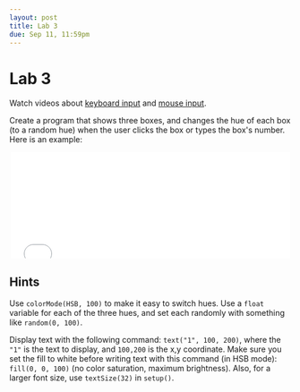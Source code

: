 ```yaml
---
layout: post
title: Lab 3
due: Sep 11, 11:59pm
---
```


# Lab 3

Watch videos about [keyboard input](/videos/2014-09-01-keyboard-input.html)
and [mouse input](/videos/2014-09-01-mouse-input.html).

Create a program that shows three boxes, and changes the hue of each
box (to a random hue) when the user clicks the box or types the box's
number. Here is an example:

<div style="text-align: center">
<iframe src="//player.vimeo.com/video/104944436" width="500"
height="190" frameborder="0" webkitallowfullscreen mozallowfullscreen
allowfullscreen></iframe>
</div>

## Hints

Use `colorMode(HSB, 100)` to make it easy to switch hues. Use a `float`
variable for each of the three hues, and set each randomly with
something like `random(0, 100)`.

Display text with the following command: `text("1", 100, 200)`, where
the `"1"` is the text to display, and `100,200` is the x,y
coordinate. Make sure you set the fill to white before writing text
with this command (in HSB mode): `fill(0, 0, 100)` (no color
saturation, maximum brightness). Also, for a larger font size, use
`textSize(32)` in `setup()`.
